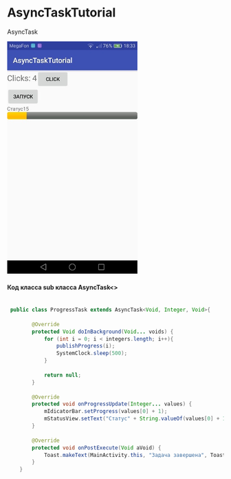 # AsyncTaskTutorial
AsyncTask

![Image alt](https://github.com/TishkevichLeonid/AsyncTaskTutorial/raw/master/5.jpg)

#### Код класса sub класса AsyncTask<>

```java

 public class ProgressTask extends AsyncTask<Void, Integer, Void>{

        @Override
        protected Void doInBackground(Void... voids) {
            for (int i = 0; i < integers.length; i++){
                publishProgress(i);
                SystemClock.sleep(500);
            }

            return null;
        }

        @Override
        protected void onProgressUpdate(Integer... values) {
            mIdicatorBar.setProgress(values[0] + 1);
            mStatusView.setText("Статус" + String.valueOf(values[0] + 1));
        }

        @Override
        protected void onPostExecute(Void aVoid) {
            Toast.makeText(MainActivity.this, "Задача завершена", Toast.LENGTH_SHORT).show();
        }
    }

```
